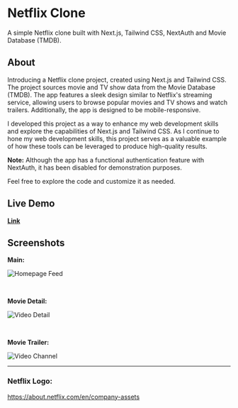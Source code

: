 # Netflix Clone

A simple Netflix clone built with Next.js, Tailwind CSS, NextAuth and Movie Database (TMDB).

## About

Introducing a Netflix clone project, created using Next.js and Tailwind CSS. The project sources movie and TV show data from the Movie Database (TMDB). The app features a sleek design similar to Netflix's streaming service, allowing users to browse popular movies and TV shows and watch trailers. Additionally, the app is designed to be mobile-responsive.

I developed this project as a way to enhance my web development skills and explore the capabilities of Next.js and Tailwind CSS. As I continue to hone my web development skills, this project serves as a valuable example of how these tools can be leveraged to produce high-quality results.

**Note:** Although the app has a functional authentication feature with NextAuth, it has been disabled for demonstration purposes.

Feel free to explore the code and customize it as needed.

## Live Demo

**[Link](https://streamingwebsite.miladmiyakheel.com)**

## Screenshots

**Main:**

![Homepage Feed](/public/images/screenshot1.png "Homepage Feed")

<br/>

**Movie Detail:**

![Video Detail](/public/images/screenshot2.png "Video Detail")

<br/>

**Movie Trailer:**

![Video Channel](/public/images/screenshot3.png "Video Channel")

---

### Netflix Logo:

https://about.netflix.com/en/company-assets
